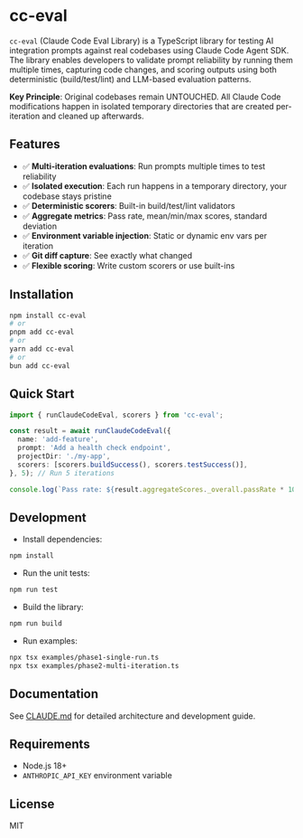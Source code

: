 # cc-eval

`cc-eval` (Claude Code Eval Library) is a TypeScript library for testing AI integration prompts against real codebases using Claude Code Agent SDK. The library enables developers to validate prompt reliability by running them multiple times, capturing code changes, and scoring outputs using both deterministic (build/test/lint) and LLM-based evaluation patterns.

**Key Principle**: Original codebases remain UNTOUCHED. All Claude Code modifications happen in isolated temporary directories that are created per-iteration and cleaned up afterwards.

## Features

- ✅ **Multi-iteration evaluations**: Run prompts multiple times to test reliability
- ✅ **Isolated execution**: Each run happens in a temporary directory, your codebase stays pristine
- ✅ **Deterministic scorers**: Built-in build/test/lint validators
- ✅ **Aggregate metrics**: Pass rate, mean/min/max scores, standard deviation
- ✅ **Environment variable injection**: Static or dynamic env vars per iteration
- ✅ **Git diff capture**: See exactly what changed
- ✅ **Flexible scoring**: Write custom scorers or use built-ins

## Installation

```bash
npm install cc-eval
# or
pnpm add cc-eval
# or
yarn add cc-eval
# or
bun add cc-eval
```

## Quick Start

```typescript
import { runClaudeCodeEval, scorers } from 'cc-eval';

const result = await runClaudeCodeEval({
  name: 'add-feature',
  prompt: 'Add a health check endpoint',
  projectDir: './my-app',
  scorers: [scorers.buildSuccess(), scorers.testSuccess()],
}, 5); // Run 5 iterations

console.log(`Pass rate: ${result.aggregateScores._overall.passRate * 100}%`);
```

## Development

- Install dependencies:

```bash
npm install
```

- Run the unit tests:

```bash
npm run test
```

- Build the library:

```bash
npm run build
```

- Run examples:

```bash
npx tsx examples/phase1-single-run.ts
npx tsx examples/phase2-multi-iteration.ts
```

## Documentation

See [CLAUDE.md](./CLAUDE.md) for detailed architecture and development guide.

## Requirements

- Node.js 18+
- `ANTHROPIC_API_KEY` environment variable

## License

MIT
